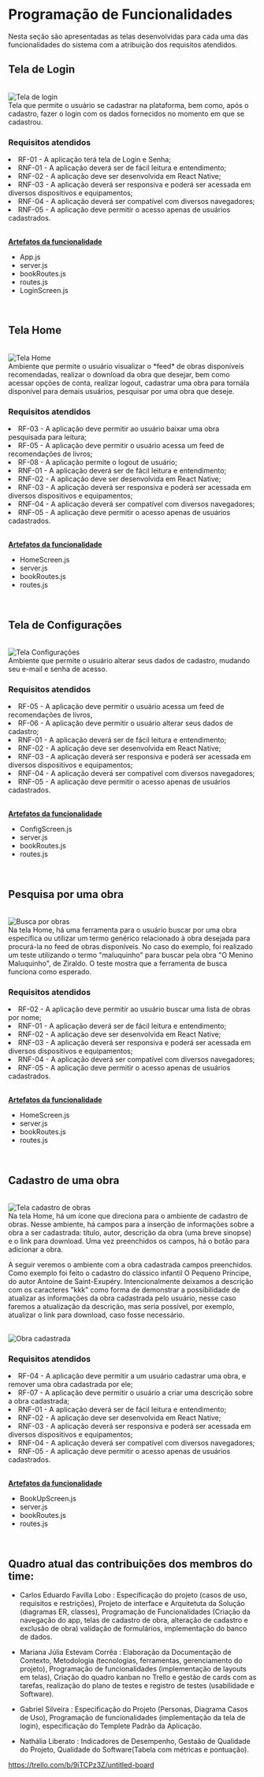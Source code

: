 # Programação de Funcionalidades

Nesta seção são apresentadas as telas desenvolvidas para cada uma das funcionalidades do sistema com a atribuição dos requisitos atendidos.

## Tela de Login
<br>
<img src="./img/login-screen.png" alt="Tela de login">
<br>
Tela que permite o usuário se cadastrar na plataforma, bem como, após o cadastro, fazer o login com os dados fornecidos no momento em que se cadastrou.
<br>

### Requisitos atendidos

<li>RF-01 - A aplicação terá tela de Login e Senha;</li>
<li>RNF-01 - A aplicação deverá ser de fácil leitura e entendimento;</li>
<li>RNF-02 - A aplicação deve ser desenvolvida em React Native;</li>
<li>RNF-03 - A aplicação deverá ser responsiva e poderá ser acessada em diversos dispositivos e equipamentos;</li>
<li>RNF-04 - A aplicação deverá ser compatível com diversos navegadores;</li>         
<li>RNF-05 - A aplicação deve permitir o acesso apenas de usuários cadastrados.</li>
<br>

<u>**Artefatos da funcionalidade**</u>

- App.js
- server.js
- bookRoutes.js
- routes.js
- LoginScreen.js
<br>

## Tela Home
<br>
<img src="./img/home-screen.png" alt="Tela Home">
<br>
Ambiente que permite o usuário visualizar o *feed* de obras disponíveis recomendadas, realizar o download da obra que desejar, bem como acessar opções de conta, realizar logout, cadastrar uma obra para tornála disponível para demais usuários, pesquisar por uma obra que deseje.
<br>

### Requisitos atendidos

<li>RF-03 - A aplicação deve permitir ao usuário baixar uma obra pesquisada para leitura;</li>
<li>RF-05 - A aplicação deve permitir o usuário acessa um feed de recomendações de livros;</li>
<li>RF-08 - A aplicação permite o logout de usuário;</li>
<li>RNF-01 - A aplicação deverá ser de fácil leitura e entendimento;</li>
<li>RNF-02 - A aplicação deve ser desenvolvida em React Native;</li>
<li>RNF-03 - A aplicação deverá ser responsiva e poderá ser acessada em diversos dispositivos e equipamentos;</li>
<li>RNF-04 - A aplicação deverá ser compatível com diversos navegadores;</li>         
<li>RNF-05 - A aplicação deve permitir o acesso apenas de usuários cadastrados.</li>
<br>

<u>**Artefatos da funcionalidade**</u>

- HomeScreen.js
- server.js
- bookRoutes.js
- routes.js
<br>

## Tela de Configurações
<br>
<img src="./img/config-screen.png" alt="Tela Configurações">
<br>
Ambiente que permite o usuário alterar seus dados de cadastro, mudando seu e-mail e senha de acesso.
<br>

### Requisitos atendidos

<li>RF-05 - A aplicação deve permitir o usuário acessa um feed de recomendações de livros,</li>
<li>RF-06 - A aplicação deve permitir o usuário alterar seus dados de cadastro;</li>
<li>RNF-01 - A aplicação deverá ser de fácil leitura e entendimento;</li>
<li>RNF-02 - A aplicação deve ser desenvolvida em React Native;</li>
<li>RNF-03 - A aplicação deverá ser responsiva e poderá ser acessada em diversos dispositivos e equipamentos;</li>
<li>RNF-04 - A aplicação deverá ser compatível com diversos navegadores;</li>         
<li>RNF-05 - A aplicação deve permitir o acesso apenas de usuários cadastrados.</li>
<br>

<u>**Artefatos da funcionalidade**</u>

- ConfigScreen.js
- server.js
- bookRoutes.js
- routes.js
<br>

## Pesquisa por uma obra
<br>
<img src="./img/search-book.png" alt="Busca por obras">
<br>
Na tela Home, há uma ferramenta para o usuário buscar por uma obra específica ou utilizar um termo genérico relacionado à obra desejada para procurá-la no feed de obras disponíveis. No caso do exemplo, foi realizado um teste utilizando o termo "maluquinho" para buscar pela obra "O Menino Maluquinho", de Ziraldo. O teste mostra que a ferramenta de busca funciona como esperado.
<br>

### Requisitos atendidos

<li>RF-02 - A aplicação deve permitir ao usuário buscar uma lista de obras por nome;</li>
<li>RNF-01 - A aplicação deverá ser de fácil leitura e entendimento;</li>
<li>RNF-02 - A aplicação deve ser desenvolvida em React Native;</li>
<li>RNF-03 - A aplicação deverá ser responsiva e poderá ser acessada em diversos dispositivos e equipamentos;</li>
<li>RNF-04 - A aplicação deverá ser compatível com diversos navegadores;</li>         
<li>RNF-05 - A aplicação deve permitir o acesso apenas de usuários cadastrados.</li>
<br>

<u>**Artefatos da funcionalidade**</u>

- HomeScreen.js
- server.js
- bookRoutes.js
- routes.js
<br>

## Cadastro de uma obra
<br>
<img src="./img/add-book-screen.png" alt="Tela cadastro de obras">
<br>
Na tela Home, há um ícone que direciona para o ambiente de cadastro de obras. Nesse ambiente, há campos para a inserção de informações sobre a obra a ser cadastrada: título, autor, descrição da obra (uma breve sinopse) e o link para download. Uma vez preenchidos os campos, há o botão para adicionar a obra.
<br>

A seguir veremos o ambiente com a obra cadastrada campos preenchidos. Como exemplo foi feito o cadastro do clássico infantil O Pequeno Príncipe, do autor Antoine de Saint-Exupéry. Intencionalmente deixamos a descrição com os caracteres "kkk" como forma de demonstrar a possibilidade de atualizar as informações da obra cadastrada pelo usuário, nesse caso faremos a atualização da descrição, mas seria possível, por exemplo, atualizar o link para download, caso fosse necessário.

<br>
<img src="./img/added-book.png" alt="Obra cadastrada">
<br>



### Requisitos atendidos

<li>RF-04 - A aplicação deve permitir a um usuário cadastrar uma obra, e remover uma obra cadastrada por ele;</li>
<li>RF-07 - A aplicação deve permitir o usuário a criar uma descrição sobre a obra cadastrada;</li>
<li>RNF-01 - A aplicação deverá ser de fácil leitura e entendimento;</li>
<li>RNF-02 - A aplicação deve ser desenvolvida em React Native;</li>
<li>RNF-03 - A aplicação deverá ser responsiva e poderá ser acessada em diversos dispositivos e equipamentos;</li>
<li>RNF-04 - A aplicação deverá ser compatível com diversos navegadores;</li>         
<li>RNF-05 - A aplicação deve permitir o acesso apenas de usuários cadastrados.</li>
<br>

<u>**Artefatos da funcionalidade**</u>

- BookUpScreen.js
- server.js
- bookRoutes.js
- routes.js
<br>














## Quadro atual das contribuições dos membros do time:

* Carlos Eduardo Favilla Lobo : Especificação do projeto (casos de uso, requisitos e restrições), Projeto de interface e Arquitetuta da Solução (diagramas ER, classes), Programação de Funcionalidades (Criação da navegação do app, telas de cadastro de obra, alteração de cadastro e exclusão de obra)  validação de formulários, implementação do banco de dados. 

* Mariana Júlia Estevam Corrêa : Elaboração da Documentação de Contexto, Metodologia (tecnologias, ferramentas, gerenciamento do projeto),  Programação de funcionalidades (implementação de layouts em telas), Criação do quadro kanban no Trello e gestão de cards com as tarefas, realização do plano de testes e registro de testes (usabilidade e Software). 

* Gabriel Silveira : Especificação do Projeto (Personas, Diagrama Casos de Uso), Programação de funcionalidades (implementação da tela de login), especificação do Templete Padrão da Aplicação.

* Nathália Liberato : Indicadores de Desempenho, Gestaão de Qualidade do Projeto, Qualidade do Software(Tabela com métricas e pontuação).

https://trello.com/b/9iTCPz3Z/untitled-board
